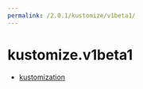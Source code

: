 ```yaml
---
permalink: /2.0.1/kustomize/v1beta1/
---
```


# kustomize.v1beta1



* [kustomization](kustomization.md)